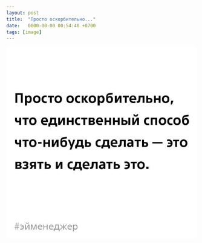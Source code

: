 ```yaml
---
layout: post
title:  "Просто оскорбительно..."
date:   0000-00-00 00:54:40 +0700
tags: [image]
---
```


![Вот так](/images/0000-00-00-hello-sadly.jpg)
